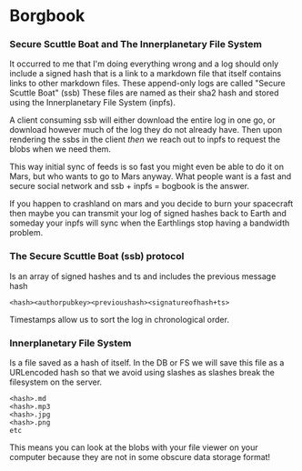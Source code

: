 # Borgbook

### Secure Scuttle Boat and The Innerplanetary File System

It occurred to me that I'm doing everything wrong and a log should only include a signed hash that is a link to a markdown file that itself contains links to other markdown files. These append-only logs are called "Secure Scuttle Boat" (ssb) These files are named as their sha2 hash and stored using the Innerplanetary File System (inpfs).

A client consuming ssb will either download the entire log in one go, or download however much of the log they do not already have. Then upon rendering the ssbs in the client _then_ we reach out to inpfs to request the blobs when we need them. 

This way initial sync of feeds is so fast you might even be able to do it on Mars, but who wants to go to Mars anyway. What people want is a fast and secure social network and ssb + inpfs = bogbook is the answer.

If you happen to crashland on mars and you decide to burn your spacecraft then maybe you can transmit your log of signed hashes back to Earth and someday your inpfs will sync when the Earthlings stop having a bandwidth problem.

### The Secure Scuttle Boat (ssb) protocol

Is an array of signed hashes and ts and includes the previous message hash

```
<hash><authorpubkey><previoushash><signatureofhash+ts>
```

Timestamps allow us to sort the log in chronological order.

### Innerplanetary File System

Is a file saved as a hash of itself. In the DB or FS we will save this file as a URLencoded hash so that we avoid using slashes as slashes break the filesystem on the server.

```
<hash>.md
<hash>.mp3
<hash>.jpg
<hash>.png
etc
```

This means you can look at the blobs with your file viewer on your computer because they are not in some obscure data storage format!

